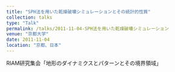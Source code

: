 ```yaml
---
title: "SPH法を用いた乾燥破壊シミュレーションとその統計的性質"
collection: talks
type: "Talk"
permalink: /talks/2011-11-04-SPH法を用いた乾燥破壊シミュレーション
venue: "京都大学"
date: 2011-11-04
location: "京都、日本"
---
```


RIAM研究集会「地形のダイナミクスとパターンとその境界領域」
